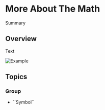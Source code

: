 # More About The Math

<!--@START_MENU_TOKEN@-->Summary<!--@END_MENU_TOKEN@-->

## Overview

<!--@START_MENU_TOKEN@-->Text<!--@END_MENU_TOKEN@-->

![Example](mandart_moreaboutmath.png)


## Topics

### <!--@START_MENU_TOKEN@-->Group<!--@END_MENU_TOKEN@-->

- <!--@START_MENU_TOKEN@-->``Symbol``<!--@END_MENU_TOKEN@-->
